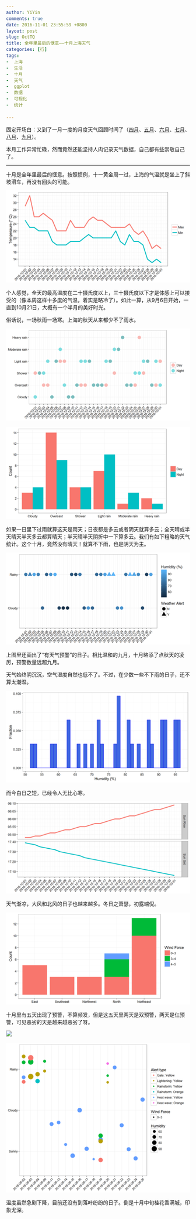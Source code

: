 ```yaml
---
author: YiYin
comments: true
date: 2016-11-01 23:55:59 +0800
layout: post
slug: OctTQ
title: 全年里最后的惬意——十月上海天气
categories: [行]
tags:
-  上海
-  生活
-  十月
-  天气
-  ggplot
-  数据
-  可视化
-  统计

---
```


固定开场白：又到了一月一度的月度天气回顾时间了（<a href="http://whyhow.github.io/2016/05/01/aprtq.html">四月</a>、<a href="http://www.whyhow.io/2016/06/01/maytq.html">五月</a>、<a href="http://www.whyhow.io/2016/07/01/juntq.html">六月</a>、<a href="http://www.whyhow.io/2016/08/01/jultq.html">七月</a>、<a href="http://www.whyhow.io/2016/09/01/augtq.html">八月</a>、<a href="http://www.whyhow.io/2016/09/01/septq.html">九月</a>）。

本月工作异常忙碌，然而竟然还能坚持人肉记录天气数据，自己都有些崇敬自己了。

<hr/>

十月是全年里最后的惬意。按照惯例，十一黄金周一过，上海的气温就是坐上了斜坡滑车，再没有回头的可能。

![](/public/images/Oct/ondo.png)

个人感觉，全天的最高温度在二十摄氏度以上，三十摄氏度以下才是体感上可以接受的（像本周这样十多度的气温，着实是略冷了）。如此一算，从9月6日开始，一直到10月21日，大概有一个半月的美好时光。

俗话说，一场秋雨一场寒。上海的秋天从来都少不了雨水。

![](/public/images/Oct/tenkou.png)

![](/public/images/Oct/tenkou2.png)

如果一日里下过雨就算这天是雨天；日夜都是多云或者阴天就算多云；全天晴或半天晴天半天多云都算晴天；半天晴半天阴折中一下算多云。我们有如下粗略的天气统计。这个十月，竟然没有晴天！就算不下雨，也是阴天为主。

![](/public/images/Oct/tenkouall.png)

上图里还画出了“有天气预警”的日子。相比温和的九月，十月略添了点秋天的凌厉，预警数量远超九月。

天气始终阴沉沉，空气湿度自然也低不了。不过，在少数一些不下雨的日子，还不算太潮湿。

![](/public/images/Oct/humi.png)

而今白日之短，已经令人无比心寒。

![](/public/images/Oct/taiyo.png)

天气渐凉，大风和北风的日子也越来越多。冬日之萧瑟，初露端倪。

![](/public/images/Oct/wind.png)

十月里有五天出现了预警，不算频发，但是这五天里两天是双预警，两天是仨预警，可见恶劣的天是越来越恶劣了呀。

![](/public/images/Oct/alert.png)

![](/public/images/Aug/alert2.png)

温度虽然急剧下降，目前还没有到落叶纷纷的日子。倒是十月中旬桂花香满城，印象尤深。

